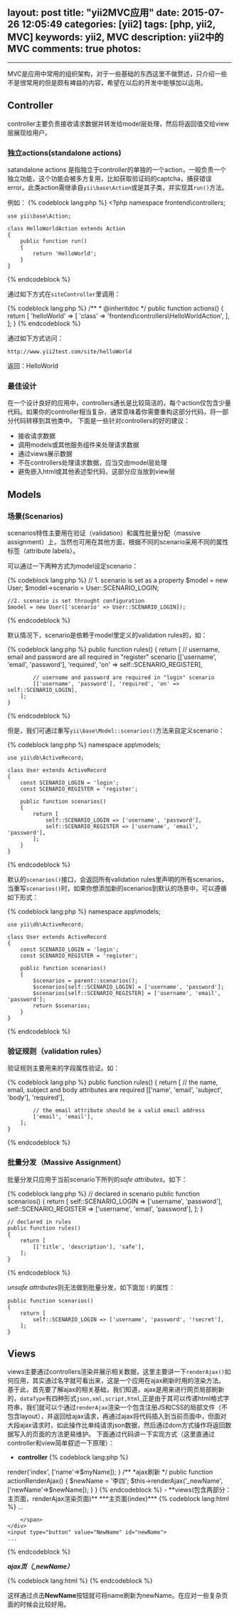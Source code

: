 layout: post
title: "yii2MVC应用"
date: 2015-07-26 12:05:49
categories: [yii2]
tags: [php, yii2, MVC]
keywords: yii2, MVC
description: yii2中的MVC
comments: true
photos:
-
---
MVC是应用中常用的组织架构，对于一些基础的东西这里不做赘述，只介绍一些不是很常用的但是颇有裨益的内容，希望在以后的开发中能够加以运用。

## **Controller**

controller主要负责接收请求数据并转发给model层处理，然后将返回值交给view层展现给用户。

### **独立actions(standalone actions)**

satandalone actions 是指独立于controller的单独的一个action，一般负责一个独立功能，这个功能会被多方复用，比如获取验证码的captcha，捕获错误error。此类action需继承自`yii\base\Action`或是其子类，并实现其`run()`方法。
<!--more-->
例如：
{% codeblock lang:php %}
    <?php
    namespace frontend\controllers;

    use yii\base\Action;

    class HelloWorldAction extends Action
    {
        public function run()
        {
            return 'HelloWorld';
        }
    }
{% endcodeblock %}

通过如下方式在`siteController`里调用：

{% codeblock lang:php %}
     /**
     * @inheritdoc
     */
    public function actions()
    {
        return [
            'helloWorld' => [
                'class' => 'frontend\controllers\HelloWorldAction',
            ],
        ];
    }
{% endcodeblock %}

通过如下方式访问：

    http://www.yii2test.com/site/helloWorld

返回：HelloWorld

### **最佳设计**

在一个设计良好的应用中，controllers通长是比较简洁的，每个action仅包含少量代码。如果你的controller相当复杂，通常意味着你需要重构这部分代码，将一部分代码转移到其他类中。
下面是一些针对controllers的好的建议：
- 接收请求数据
- 调用models或其他服务组件来处理请求数据
- 通过views展示数据
- 不在controllers处理请求数据，应当交由model层处理
- 避免嵌入html或其他表述型代码，这部分应当放到view层

## **Models**

### **场景(Scenarios)**

scenarios特性主要用在验证（validation）和属性批量分配（massive assignment）上，当然也可用在其他方面，根据不同的scenario采用不同的属性标签（attribute labels）。

可以通过一下两种方式为model设定scenario：

{% codeblock lang:php %}
    // 1. scenario is set as a property
    $model = new User;
    $model->scenario = User::SCENARIO_LOGIN;

    //2. scenario is set throught configuration
    $model = new User(['scenario' => User::SCENARIO_LOGIN]);
{% endcodeblock %}

默认情况下，scenario是依赖于model里定义的validation rules的，如：

{% codeblock lang:php %}
    public function rules()
    {
        return [
            // username, email and password are all required in "register" scenario
            [['username', 'email', 'password'], 'required', 'on' => self::SCENARIO_REGISTER],

            // username and password are required in "login" scenario
            [['username', 'password'], 'required', 'on' => self::SCENARIO_LOGIN],
        ];
    }
{% endcodeblock %}

但是，我们可通过重写`yii\base\Model::scenarios()`方法来自定义scenario：

{% codeblock lang:php %}
    namespace app\models;

    use yii\db\ActiveRecord;

    class User extends ActiveRecord
    {
        const SCENARIO_LOGIN = 'login';
        const SCENARIO_REGISTER = 'register';

        public function scenarios()
        {
            return [
                self::SCENARIO_LOGIN => ['username', 'password'],
                self::SCENARIO_REGISTER => ['username', 'email', 'password'],
            ];
        }
    }
{% endcodeblock %}

默认的`scenarios()`接口，会返回所有validation rules里声明的所有scenarios，当重写`scenarios()`时，如果你想添加新的scenarios到默认的场景中，可以遵循如下形式：

{% codeblock lang:php %}
    namespace app\models;

    use yii\db\ActiveRecord;

    class User extends ActiveRecord
    {
        const SCENARIO_LOGIN = 'login';
        const SCENARIO_REGISTER = 'register';

        public function scenarios()
        {
            $scenarios = parent::scenarios();
            $scenarios[self::SCENARIO_LOGIN] = ['username', 'password'];
            $scenarios[self::SCENARIO_REGISTER] = ['username', 'email', 'password'];
            return $scenarios;
        }
    }
{% endcodeblock %}

### **验证规则（validation rules）**

验证规则主要用来的字段属性验证。如：

{% codeblock lang:php %}
    public function rules()
    {
        return [
            // the name, email, subject and body attributes are required
            [['name', 'email', 'subject', 'body'], 'required'],

            // the email attribute should be a valid email address
            ['email', 'email'],
        ];
    }
{% endcodeblock %}

### **批量分发（Massive Assignment）**

批量分发只应用于当前scenario下所列的*safe attributes*。如下：

{% codeblock lang:php %}
    // declared in scenario
    public function scenarios()
    {
        return [
            self::SCENARIO_LOGIN => ['username', 'password'],
            self::SCENARIO_REGISTER => ['username', 'email', 'password'],
        ];
    }

    // declared in rules
    public function rules()
    {
        return [
            [['title', 'description'], 'safe'],
        ];
    }
{% endcodeblock %}

*unsafe attributes*则无法做到批量分发，如下面加`！`的属性：

    public function scenarios()
    {
        return [
            self::SCENARIO_LOGIN => ['username', 'password', '!secret'],
        ];
    }

## **Views**
views主要通过controllers渲染并展示相关数据，这里主要讲一下`renderAjax()`如何应用，其实通过名字就可看出来，这是一个应用在ajax刷新时用的渲染方法。
基于此，首先要了解ajax的相关基础，我们知道，ajax是用来进行网页局部刷新的，`dataType`有四种形式`json,xml,script,html`,正是由于其可以传递html格式字符串，我们就可以个通过`renderAjax`渲染一个包含注册JS和CSS的局部文件（不包含layout），并返回给ajax请求，再通过ajax将代码插入到当前页面中，但面对大段ajax请求时，如此操作比单纯请求json数据，然后通过dom方式操作将返回数据写入的页面的方法更易维护。
下面通过代码讲一下实现方式（这里直通过controller和view简单叙述一下原理）：
- **controller**
{% codeblock lang:php %}
<?php
    class SiteController extends Controller
    {
        /**
        *渲染主页面
        */
        public function actionIndex()
        {
            $myName = '张三';
            $this->render('index', ['name'=>$myName]);
        }

        /**
        *ajax刷新
        */
        public function actionRenderAjax()
        {
            $newName = '李四';
            $this->renderAjax('_newName', ['newName'=>$newName]);
        }
    }
{% endcodeblock %}

- **views(包含两部分：主页面，renderAjax渲染页面)**
***主页面(index)***

{% codeblock lang:html %}
    <script>
        $('#newName').click(function(){
            $.ajax({
                type: 'POST',
                url: '/site/renderAjax',
                dataType: 'html',
                success: function (html) {
                    $('#myName').html = html;
                }
            });
        })
    </script>
    ...
    <div id="myName">
        <span>
            <?= $name ?>
        </span>
    </div>
    <input type="button" value="NewName" id="newName">
    ...
{% endcodeblock %}

***ajax页（_newName）***

{% codeblock lang:html %}
        <span>
            <?= $newName ?>
        </span>
{% endcodeblock %}

这样通过点击**NewName**按钮就可将name刷新为newName。在应对一些复杂页面的时候会比较好用。
